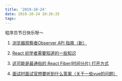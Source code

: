 ```yaml
---
title: '2019-10-24'
date: 2019-10-24 10:26:25
tags:
---
```


程序员节日快乐呀～

1. [浏览器观察者Observer API 指南（新）](https://juejin.im/post/5db10695e51d452a091fde90)

2. [React 初学者需要知道的一些知识](https://juejin.im/post/5db0ea3ef265da4d4f65aaf6)

3. [这可能是最通俗的 React Fiber(时间分片) 打开方式](https://juejin.im/post/5dadc6045188255a270a0f85)

4. [面试时面试官想要听到什么答案（关于一些vue的问题）](https://juejin.im/post/5dac07675188253d706643f4)